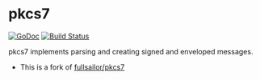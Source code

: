 # pkcs7

[![GoDoc](https://godoc.org/go.mozilla.org/pkcs7?status.svg)](https://godoc.org/go.mozilla.org/pkcs7)
[![Build Status](https://travis-ci.org/mozilla-services/pkcs7.svg?branch=master)](https://travis-ci.org/mozilla-services/pkcs7)

pkcs7 implements parsing and creating signed and enveloped messages.

- This is a fork of [fullsailor/pkcs7](https://github.com/fullsailor/pkcs7)
